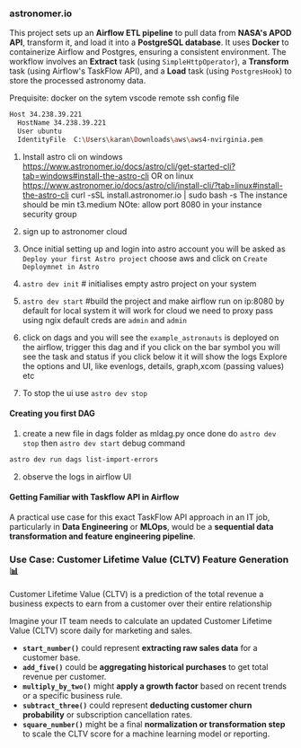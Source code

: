 ### astronomer.io
This project sets up an **Airflow ETL pipeline** to pull data from **NASA's APOD API**, transform it, and load it into a **PostgreSQL database**. It uses **Docker** to containerize Airflow and Postgres, ensuring a consistent environment. The workflow involves an **Extract** task (using `SimpleHttpOperator`), a **Transform** task (using Airflow's TaskFlow API), and a **Load** task (using `PostgresHook`) to store the processed astronomy data.

Prequisite: docker on the sytem
vscode remote ssh config file
```bash
Host 34.238.39.221
  HostName 34.238.39.221
  User ubuntu
  IdentityFile  C:\Users\karan\Downloads\aws\aws4-nvirginia.pem
```

1) Install astro cli on windows
https://www.astronomer.io/docs/astro/cli/get-started-cli?tab=windows#install-the-astro-cli 
OR on linux
https://www.astronomer.io/docs/astro/cli/install-cli/?tab=linux#install-the-astro-cli
curl -sSL install.astronomer.io | sudo bash -s
The instance should be min t3.medium
NOte: allow port 8080 in your instance security group

2) sign up to astronomer cloud
3) Once initial setting up and login into astro account you will be asked as `Deploy your first Astro project`
choose aws and click on `Create Deploymnet in Astro`

4) `astro dev init` # initialises empty astro project on your system
5) `astro dev start` #build the project and make airflow run on ip:8080 by default
for local system it will work
for cloud we need to proxy pass using ngix
default creds are `admin` and `admin`




6) click on dags and you will see the `example_astronauts` is deployed on the airflow, trigger this dag and if you click on the bar symbol you will see the task and status if you click below it it will show the logs
Explore the options and UI, like evenlogs, details, graph,xcom (passing values) etc
7) To stop the ui use `astro dev stop`

#### Creating you first DAG
1) create a new file in dags folder as mldag.py once done do `astro dev stop`
then `astro dev start`
debug command
```bash
astro dev run dags list-import-errors
```
2) observe the logs in airflow UI

#### Getting Familiar with Taskflow API in Airflow

A practical use case for this exact TaskFlow API approach in an IT job, particularly in **Data Engineering** or **MLOps**, would be a **sequential data transformation and feature engineering pipeline**.

### Use Case: Customer Lifetime Value (CLTV) Feature Generation 📊
Customer Lifetime Value (CLTV) is a prediction of the total revenue a business expects to earn from a customer over their entire relationship

Imagine your IT team needs to calculate an updated Customer Lifetime Value (CLTV) score daily for marketing and sales.

* **`start_number()`** could represent **extracting raw sales data** for a customer base.
* **`add_five()`** could be **aggregating historical purchases** to get total revenue per customer.
* **`multiply_by_two()`** might **apply a growth factor** based on recent trends or a specific business rule.
* **`subtract_three()`** could represent **deducting customer churn probability** or subscription cancellation rates.
* **`square_number()`** might be a final **normalization or transformation step** to scale the CLTV score for a machine learning model or reporting.


